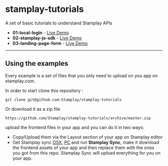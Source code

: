 stamplay-tutorials
==================

A set of basic tutorials to understand Stamplay APIs

* **01-local-login** - [Live Demo](https://31fd96.stamplay.com/index)
* **02-stamplay-js-sdk** - [Live Demo](https://b1b8d4.stamplay.com/index)
* **03-landing-page-form** - [Live Demo](https://24f1ab.stamplay.com/)

-----------------------

## Using the examples

Every example is a set of files that you only need to upload on you app on stamplay.com.

In order to start clone this repository :

    git clone git@github.com:Stamplay/stamplay-tutorials

Or download it as a zip file
	
	https://github.com/Stamplay/stamplay-tutorials/archive/master.zip 

 upload the frontend files in your app and you can do it in two ways:

* Copy/Upload them via the Layout section of your app on Stamplay editor
* Get Stamplay sync [OSX](http://cdn.stamplay.com/stamplay-sync/mac/stamplay-sync.zip), [PC](http://cdn.stamplay.com/stamplay-sync/win/stamplay-sync.zip) and run **Stamplay Sync**, make it download the frontend assets of your app and then replace them with the ones you got from this repo. Stamplay Sync will upload everything for you on your app.

